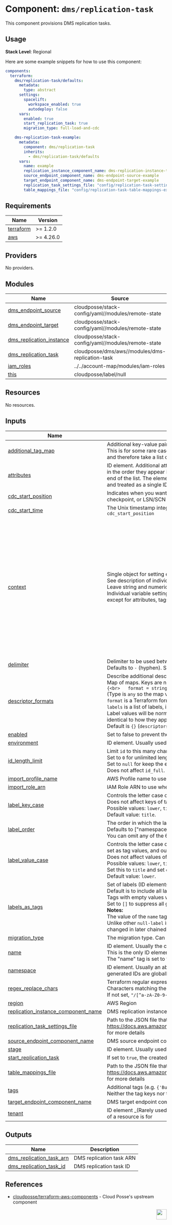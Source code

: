 # Component: `dms/replication-task`

This component provisions DMS replication tasks.

## Usage

**Stack Level**: Regional

Here are some example snippets for how to use this component:

```yaml
components:
  terraform:
    dms/replication-task/defaults:
      metadata:
        type: abstract
      settings:
        spacelift:
          workspace_enabled: true
          autodeploy: false
      vars:
        enabled: true
        start_replication_task: true
        migration_type: full-load-and-cdc

    dms-replication-task-example:
      metadata:
        component: dms/replication-task
        inherits:
          - dms/replication-task/defaults
      vars:
        name: example
        replication_instance_component_name: dms-replication-instance-t2-small
        source_endpoint_component_name: dms-endpoint-source-example
        target_endpoint_component_name: dms-endpoint-target-example
        replication_task_settings_file: "config/replication-task-settings-example.json"
        table_mappings_file: "config/replication-task-table-mappings-example.json"
```

<!-- BEGINNING OF PRE-COMMIT-TERRAFORM DOCS HOOK -->
## Requirements

| Name | Version |
|------|---------|
| <a name="requirement_terraform"></a> [terraform](#requirement\_terraform) | >= 1.2.0 |
| <a name="requirement_aws"></a> [aws](#requirement\_aws) | >= 4.26.0 |

## Providers

No providers.

## Modules

| Name | Source | Version |
|------|--------|---------|
| <a name="module_dms_endpoint_source"></a> [dms\_endpoint\_source](#module\_dms\_endpoint\_source) | cloudposse/stack-config/yaml//modules/remote-state | 0.22.4 |
| <a name="module_dms_endpoint_target"></a> [dms\_endpoint\_target](#module\_dms\_endpoint\_target) | cloudposse/stack-config/yaml//modules/remote-state | 0.22.4 |
| <a name="module_dms_replication_instance"></a> [dms\_replication\_instance](#module\_dms\_replication\_instance) | cloudposse/stack-config/yaml//modules/remote-state | 0.22.4 |
| <a name="module_dms_replication_task"></a> [dms\_replication\_task](#module\_dms\_replication\_task) | cloudposse/dms/aws//modules/dms-replication-task | 0.1.1 |
| <a name="module_iam_roles"></a> [iam\_roles](#module\_iam\_roles) | ../../account-map/modules/iam-roles | n/a |
| <a name="module_this"></a> [this](#module\_this) | cloudposse/label/null | 0.25.0 |

## Resources

No resources.

## Inputs

| Name | Description | Type | Default | Required |
|------|-------------|------|---------|:--------:|
| <a name="input_additional_tag_map"></a> [additional\_tag\_map](#input\_additional\_tag\_map) | Additional key-value pairs to add to each map in `tags_as_list_of_maps`. Not added to `tags` or `id`.<br>This is for some rare cases where resources want additional configuration of tags<br>and therefore take a list of maps with tag key, value, and additional configuration. | `map(string)` | `{}` | no |
| <a name="input_attributes"></a> [attributes](#input\_attributes) | ID element. Additional attributes (e.g. `workers` or `cluster`) to add to `id`,<br>in the order they appear in the list. New attributes are appended to the<br>end of the list. The elements of the list are joined by the `delimiter`<br>and treated as a single ID element. | `list(string)` | `[]` | no |
| <a name="input_cdc_start_position"></a> [cdc\_start\_position](#input\_cdc\_start\_position) | Indicates when you want a change data capture (CDC) operation to start. The value can be in date, checkpoint, or LSN/SCN format depending on the source engine, Conflicts with `cdc_start_time` | `string` | `null` | no |
| <a name="input_cdc_start_time"></a> [cdc\_start\_time](#input\_cdc\_start\_time) | The Unix timestamp integer for the start of the Change Data Capture (CDC) operation. Conflicts with `cdc_start_position` | `string` | `null` | no |
| <a name="input_context"></a> [context](#input\_context) | Single object for setting entire context at once.<br>See description of individual variables for details.<br>Leave string and numeric variables as `null` to use default value.<br>Individual variable settings (non-null) override settings in context object,<br>except for attributes, tags, and additional\_tag\_map, which are merged. | `any` | <pre>{<br>  "additional_tag_map": {},<br>  "attributes": [],<br>  "delimiter": null,<br>  "descriptor_formats": {},<br>  "enabled": true,<br>  "environment": null,<br>  "id_length_limit": null,<br>  "label_key_case": null,<br>  "label_order": [],<br>  "label_value_case": null,<br>  "labels_as_tags": [<br>    "unset"<br>  ],<br>  "name": null,<br>  "namespace": null,<br>  "regex_replace_chars": null,<br>  "stage": null,<br>  "tags": {},<br>  "tenant": null<br>}</pre> | no |
| <a name="input_delimiter"></a> [delimiter](#input\_delimiter) | Delimiter to be used between ID elements.<br>Defaults to `-` (hyphen). Set to `""` to use no delimiter at all. | `string` | `null` | no |
| <a name="input_descriptor_formats"></a> [descriptor\_formats](#input\_descriptor\_formats) | Describe additional descriptors to be output in the `descriptors` output map.<br>Map of maps. Keys are names of descriptors. Values are maps of the form<br>`{<br>   format = string<br>   labels = list(string)<br>}`<br>(Type is `any` so the map values can later be enhanced to provide additional options.)<br>`format` is a Terraform format string to be passed to the `format()` function.<br>`labels` is a list of labels, in order, to pass to `format()` function.<br>Label values will be normalized before being passed to `format()` so they will be<br>identical to how they appear in `id`.<br>Default is `{}` (`descriptors` output will be empty). | `any` | `{}` | no |
| <a name="input_enabled"></a> [enabled](#input\_enabled) | Set to false to prevent the module from creating any resources | `bool` | `null` | no |
| <a name="input_environment"></a> [environment](#input\_environment) | ID element. Usually used for region e.g. 'uw2', 'us-west-2', OR role 'prod', 'staging', 'dev', 'UAT' | `string` | `null` | no |
| <a name="input_id_length_limit"></a> [id\_length\_limit](#input\_id\_length\_limit) | Limit `id` to this many characters (minimum 6).<br>Set to `0` for unlimited length.<br>Set to `null` for keep the existing setting, which defaults to `0`.<br>Does not affect `id_full`. | `number` | `null` | no |
| <a name="input_import_profile_name"></a> [import\_profile\_name](#input\_import\_profile\_name) | AWS Profile name to use when importing a resource | `string` | `null` | no |
| <a name="input_import_role_arn"></a> [import\_role\_arn](#input\_import\_role\_arn) | IAM Role ARN to use when importing a resource | `string` | `null` | no |
| <a name="input_label_key_case"></a> [label\_key\_case](#input\_label\_key\_case) | Controls the letter case of the `tags` keys (label names) for tags generated by this module.<br>Does not affect keys of tags passed in via the `tags` input.<br>Possible values: `lower`, `title`, `upper`.<br>Default value: `title`. | `string` | `null` | no |
| <a name="input_label_order"></a> [label\_order](#input\_label\_order) | The order in which the labels (ID elements) appear in the `id`.<br>Defaults to ["namespace", "environment", "stage", "name", "attributes"].<br>You can omit any of the 6 labels ("tenant" is the 6th), but at least one must be present. | `list(string)` | `null` | no |
| <a name="input_label_value_case"></a> [label\_value\_case](#input\_label\_value\_case) | Controls the letter case of ID elements (labels) as included in `id`,<br>set as tag values, and output by this module individually.<br>Does not affect values of tags passed in via the `tags` input.<br>Possible values: `lower`, `title`, `upper` and `none` (no transformation).<br>Set this to `title` and set `delimiter` to `""` to yield Pascal Case IDs.<br>Default value: `lower`. | `string` | `null` | no |
| <a name="input_labels_as_tags"></a> [labels\_as\_tags](#input\_labels\_as\_tags) | Set of labels (ID elements) to include as tags in the `tags` output.<br>Default is to include all labels.<br>Tags with empty values will not be included in the `tags` output.<br>Set to `[]` to suppress all generated tags.<br>**Notes:**<br>  The value of the `name` tag, if included, will be the `id`, not the `name`.<br>  Unlike other `null-label` inputs, the initial setting of `labels_as_tags` cannot be<br>  changed in later chained modules. Attempts to change it will be silently ignored. | `set(string)` | <pre>[<br>  "default"<br>]</pre> | no |
| <a name="input_migration_type"></a> [migration\_type](#input\_migration\_type) | The migration type. Can be one of `full-load`, `cdc`, `full-load-and-cdc` | `string` | `"full-load-and-cdc"` | no |
| <a name="input_name"></a> [name](#input\_name) | ID element. Usually the component or solution name, e.g. 'app' or 'jenkins'.<br>This is the only ID element not also included as a `tag`.<br>The "name" tag is set to the full `id` string. There is no tag with the value of the `name` input. | `string` | `null` | no |
| <a name="input_namespace"></a> [namespace](#input\_namespace) | ID element. Usually an abbreviation of your organization name, e.g. 'eg' or 'cp', to help ensure generated IDs are globally unique | `string` | `null` | no |
| <a name="input_regex_replace_chars"></a> [regex\_replace\_chars](#input\_regex\_replace\_chars) | Terraform regular expression (regex) string.<br>Characters matching the regex will be removed from the ID elements.<br>If not set, `"/[^a-zA-Z0-9-]/"` is used to remove all characters other than hyphens, letters and digits. | `string` | `null` | no |
| <a name="input_region"></a> [region](#input\_region) | AWS Region | `string` | n/a | yes |
| <a name="input_replication_instance_component_name"></a> [replication\_instance\_component\_name](#input\_replication\_instance\_component\_name) | DMS replication instance component name (used to get the ARN of the DMS replication instance) | `string` | n/a | yes |
| <a name="input_replication_task_settings_file"></a> [replication\_task\_settings\_file](#input\_replication\_task\_settings\_file) | Path to the JSON file that contains the task settings. See https://docs.aws.amazon.com/dms/latest/userguide/CHAP_Tasks.CustomizingTasks.TaskSettings.html for more details | `string` | `null` | no |
| <a name="input_source_endpoint_component_name"></a> [source\_endpoint\_component\_name](#input\_source\_endpoint\_component\_name) | DMS source endpoint component name (used to get the ARN of the DMS source endpoint) | `string` | n/a | yes |
| <a name="input_stage"></a> [stage](#input\_stage) | ID element. Usually used to indicate role, e.g. 'prod', 'staging', 'source', 'build', 'test', 'deploy', 'release' | `string` | `null` | no |
| <a name="input_start_replication_task"></a> [start\_replication\_task](#input\_start\_replication\_task) | If set to `true`, the created replication tasks will be started automatically | `bool` | `true` | no |
| <a name="input_table_mappings_file"></a> [table\_mappings\_file](#input\_table\_mappings\_file) | Path to the JSON file that contains the table mappings. See https://docs.aws.amazon.com/dms/latest/userguide/CHAP_Tasks.CustomizingTasks.TableMapping.html for more details | `string` | n/a | yes |
| <a name="input_tags"></a> [tags](#input\_tags) | Additional tags (e.g. `{'BusinessUnit': 'XYZ'}`).<br>Neither the tag keys nor the tag values will be modified by this module. | `map(string)` | `{}` | no |
| <a name="input_target_endpoint_component_name"></a> [target\_endpoint\_component\_name](#input\_target\_endpoint\_component\_name) | DMS target endpoint component name (used to get the ARN of the DMS target endpoint) | `string` | n/a | yes |
| <a name="input_tenant"></a> [tenant](#input\_tenant) | ID element \_(Rarely used, not included by default)\_. A customer identifier, indicating who this instance of a resource is for | `string` | `null` | no |

## Outputs

| Name | Description |
|------|-------------|
| <a name="output_dms_replication_task_arn"></a> [dms\_replication\_task\_arn](#output\_dms\_replication\_task\_arn) | DMS replication task ARN |
| <a name="output_dms_replication_task_id"></a> [dms\_replication\_task\_id](#output\_dms\_replication\_task\_id) | DMS replication task ID |
<!-- END OF PRE-COMMIT-TERRAFORM DOCS HOOK -->


## References
* [cloudposse/terraform-aws-components](https://github.com/cloudposse/terraform-aws-components/tree/master/modules/dms/modules/dms-replication-task) - Cloud Posse's upstream component


[<img src="https://cloudposse.com/logo-300x69.svg" height="32" align="right"/>](https://cpco.io/component)
